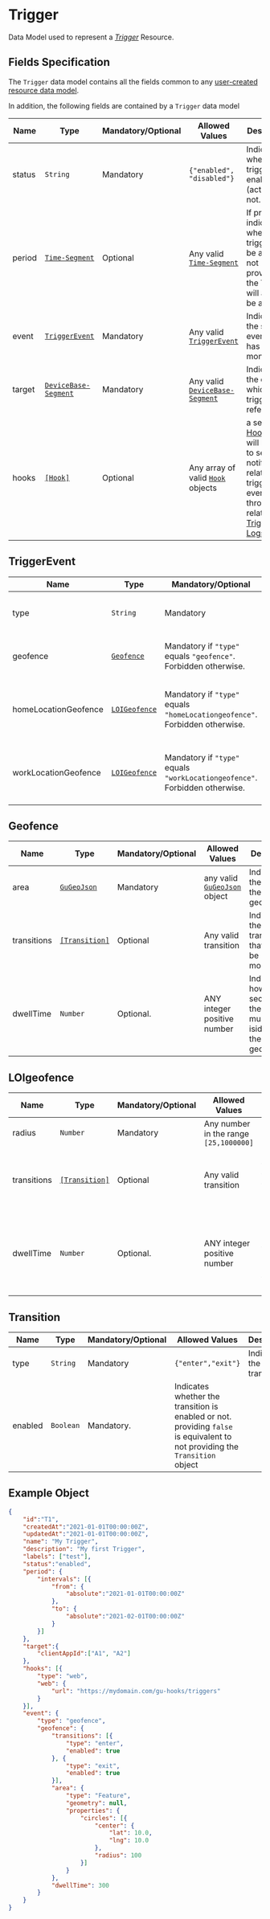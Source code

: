 # Trigger

Data Model used to represent a [*Trigger*](../../../resources/user-created/trigger.md) Resource.

## Fields Specification

The `Trigger` data model contains all the fields common to any [user-created resource data model](../user-created/index.md).

In addition, the following fields are contained by a `Trigger` data model

Name | Type | Mandatory/Optional | Allowed Values | Description
------------|------------|------------|------------|------------
status | `String` | Mandatory | `{"enabled", "disabled"}` | Indicates whether the trigger is enabled (active) or not.
period | [`Time-Segment`](../../d-segment/time.md) | Optional | Any valid [`Time-Segment`](../../d-segment/time.md) | If provided, indicates when the trigger must be active. If not provided, the Trigger will always be active.
event | [`TriggerEvent`](#triggerevent) | Mandatory| Any valid [`TriggerEvent`](#triggerevent) | Indicates the specific event that has o be monitored 
target | [`DeviceBase-Segment`](../../d-segment/device-base.md) | Mandatory | Any valid [`DeviceBase-Segment`](../../d-segment/device-base.md) | Indicates the devices which the trigger refers to.
hooks | [`[Hook]`](../../common/hook.md)| Optional | Any array of valid [`Hook`](../../common/hook.md) objects | a set of [Hook](../../common/hook.md) that will be used to send notifications related to trigger events through the related [Trigger Logs](../../../resources/platform-created/triggerlog.md)   


## TriggerEvent

Name | Type | Mandatory/Optional | Allowed Values | Description
------------|------------|------------|------------|------------
type | `String` | Mandatory | `{"geofence", "homeLocationgeofence", "workLocationgeofence"}` | Indicates the type of event to be monitored 
geofence |[`Geofence`](#geofence)| Mandatory if `"type"` equals `"geofence"`. Forbidden otherwise. | Any valid [`Geofence`](#geofence) | Indicates the details of the geofence.
homeLocationGeofence |[`LOIGeofence`](#LOIgeofence)| Mandatory if `"type"` equals `"homeLocationgeofence"`. Forbidden otherwise. | Any valid [`LOIGeofence`](#LOIgeofence) | Indicates the details of the home-location geofence.
workLocationGeofence |[`LOIGeofence`](#LOIgeofence)| Mandatory if `"type"` equals `"workLocationgeofence"`. Forbidden otherwise. | Any valid [`LOIGeofence`](#LOIgeofence) | Indicates the details of the work-location geofence.

## Geofence

Name | Type | Mandatory/Optional | Allowed Values | Description
------------|------------|------------|------------|------------
area | [`GuGeoJson`](../../common/gu-geo-json.md) | Mandatory | any valid [`GuGeoJson`](../../common/gu-geo-json.md) object | Indicates the area of the geofence 
transitions |[`[Transition]`](#transition)| Optional | Any valid transition |Indicates the type of transitions that have to be monitored.
dwellTime |`Number`| Optional. | ANY integer positive number | Indicates for how long (in seconds) the device must remain iside/outside the geofence.

## LOIgeofence

Name | Type | Mandatory/Optional | Allowed Values | Description
------------|------------|------------|------------|------------
radius | `Number` | Mandatory | Any number in the range `[25,1000000]`
transitions |[`[Transition]`](#transition)| Optional | Any valid transition |Indicates the type of transitions that have to be monitored.
dwellTime |`Number`| Optional. | ANY integer positive number | Indicates for how long (in seconds) the device must remain iside/outside the geofence.

## Transition

Name | Type | Mandatory/Optional | Allowed Values | Description
------------|------------|------------|------------|------------
type | `String` | Mandatory | `{"enter","exit"}`| Indicates the type of transition.  
enabled |`Boolean`| Mandatory. | Indicates whether the transition is enabled or not. providing `false` is equivalent to not providing the `Transition` object


## Example Object

```json
{
	"id":"T1",
	"createdAt":"2021-01-01T00:00:00Z",
	"updatedAt":"2021-01-01T00:00:00Z",
	"name": "My Trigger",
	"description": "My first Trigger",
	"labels": ["test"],
	"status":"enabled",
	"period": {
		"intervals": [{
			"from": {
				"absolute":"2021-01-01T00:00:00Z"
			},
			"to": {
				"absolute":"2021-02-01T00:00:00Z"
			}
		}]
	},
	"target":{
		"clientAppId":["A1", "A2"]
	},
	"hooks": [{
		"type": "web",
		"web": {
			"url": "https://mydomain.com/gu-hooks/triggers"
		}
	}],
	"event": {
		"type": "geofence",
		"geofence": {
			"transitions": [{
				"type": "enter",
				"enabled": true
			}, {
				"type": "exit",
				"enabled": true
			}],
			"area": {
				"type": "Feature",
				"geometry": null,
				"properties": {
					"circles": [{
						"center": {
							"lat": 10.0,
							"lng": 10.0
						},
						"radius": 100
					}]
				}
			},
			"dwellTime": 300
		}
	}
}
````

